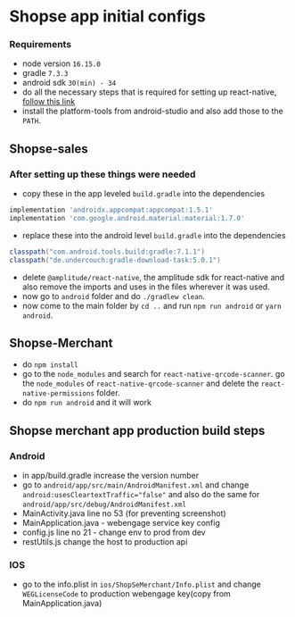 # Shopse app initial configs

### Requirements
 -  node version `16.15.0`
 - gradle `7.3.3`
 - android sdk `30(min) - 34`
 - do all the necessary steps that is required for setting up react-native, [follow this link](https://reactnative.dev/docs/environment-setup)
 - install the platform-tools from android-studio and also add those to the `PATH`.
## Shopse-sales
 ### After setting up these things were needed
- copy these in the app leveled `build.gradle` into the dependencies
```gradle
implementation 'androidx.appcompat:appcompat:1.5.1'
implementation 'com.google.android.material:material:1.7.0'
```
- replace these into the android level `build.gradle` into the dependencies
```gradle
classpath("com.android.tools.build:gradle:7.1.1")
classpath("de.undercouch:gradle-download-task:5.0.1")
```
- delete `@amplitude/react-native`, the amplitude sdk for react-native and also remove the imports and uses in the files wherever it was used. 
- now go to `android` folder and do `./gradlew clean`.
- now come to the main folder by `cd ..` and run `npm run android` or `yarn android`.

## Shopse-Merchant
- do `npm install` 
- go to the `node_modules` and search for `react-native-qrcode-scanner`. go the `node_modules` of `react-native-qrcode-scanner` and delete the `react-native-permissions` folder.
- do `npm run android` and it will work

## Shopse merchant app production build steps
### Android
- in app/build.gradle increase the version number
- go to `android/app/src/main/AndroidManifest.xml` and change `android:usesCleartextTraffic="false"` and also do the same for `android/app/src/debug/AndroidManifest.xml`
- MainActivity.java line no 53 (for preventing screenshot)
- MainApplication.java - webengage service key config
- config.js line no 21 - change env to prod from dev
- restUtils.js change the host to production api
### IOS
- go to the info.plist in `ios/ShopSeMerchant/Info.plist` and change `WEGLicenseCode` to production webengage key(copy from MainApplication.java)

